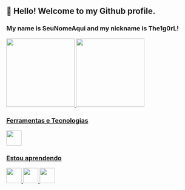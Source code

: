 ## 👋 Hello! Welcome to my Github profile.
### My name is SeuNomeAqui and my nickname is The1g0rL!


<div>
<a href="https://github.com/The1g0rL">
<img height="180em" src="https://github-readme-stats.vercel.app/api/top-langs/?username=The1g0rL&layout=compact&langs_count=7&theme=dracula"/>
<img height="180em" src="https://github-readme-stats.vercel.app/api?username=The1g0rL&show_icons=true&theme=dracula&include_all_commits=true&count_private=true"/>
</div>
  
  
### Ferramentas e Tecnologias

<img src="https://cdn.jsdelivr.net/gh/devicons/devicon/icons/visualstudio/visualstudio-plain.svg" width="40" height="40"/>

  
  
### Estou aprendendo

<img src="https://cdn.jsdelivr.net/gh/devicons/devicon/icons/python/python-plain.svg" width="40" height="40"/> <img src="https://cdn.jsdelivr.net/gh/devicons/devicon/icons/javascript/javascript-original.svg" width="40" height="40"/> <img src="https://cdn.jsdelivr.net/gh/devicons/devicon/icons/react/react-original.svg" width="40" height="40"/>

  

  
  
